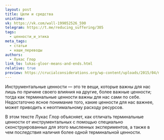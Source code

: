 ```yaml
---
layout: post
title: Цели и средства
unixtime: 
vk: https://vk.com/wall-199052526_590
telegram: https://t.me/reducing_suffering/305
tags:
  - ценности_и_этика
meta_tags:
  - статьи
  - наши_переводы
authors:
  - Лукас Глор
link_to: lukas-gloor-means-and-ends.html
relative: true
preview: https://crucialconsiderations.org/wp-content/uploads/2015/04/meansends3x2.jpg
---
```

Инструментальные ценности — это те вещи, которые важны для нас лишь по причине своего влияния на другие, более важные ценности; тогда как терминальные ценности важны для нас сами по себе. Недостаточно ясное понимание того, какие ценности для нас важнее, может приводить к неоптимальному расходу ресурсов.

В этом тексте Лукас Глор объясняет, как отличать терминальные ценности от инструментальных с помощью специально сконструированных для этого мысленных экспериментов, а также в чем последствия наличия более одной терминальной ценности.
